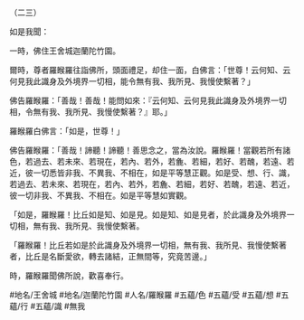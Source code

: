 （二三）

如是我聞：

一時，佛住王舍城迦蘭陀竹園。

爾時，尊者羅睺羅往詣佛所，頭面禮足，却住一面，白佛言：「世尊！云何知、云何見我此識身及外境界一切相，能令無有我、我所見、我慢使繫著？」

佛告羅睺羅：「善哉！善哉！能問如來：『云何知、云何見我此識身及外境界一切相，令無有我、我所見、我慢使繫著？』耶。」

羅睺羅白佛言：「如是，世尊！」

佛告羅睺羅：「善哉！諦聽！諦聽！善思念之，當為汝說。羅睺羅！當觀若所有諸色，若過去、若未來、若現在，若內、若外，若麁、若細，若好、若醜，若遠、若近，彼一切悉皆非我、不異我、不相在，如是平等慧正觀。如是受、想、行、識，若過去、若未來、若現在，若內、若外，若麁、若細，若好、若醜，若遠、若近，彼一切非我、不異我、不相在。如是平等慧如實觀。

「如是，羅睺羅！比丘如是知、如是見。如是知、如是見者，於此識身及外境界一切相，無有我、我所見、我慢使繫著。

「羅睺羅！比丘若如是於此識身及外境界一切相，無有我、我所見、我慢使繫著者，比丘是名斷愛欲，轉去諸結，正無間等，究竟苦邊。」

時，羅睺羅聞佛所說，歡喜奉行。

#地名/王舍城
#地名/迦蘭陀竹園
#人名/羅睺羅
#五蘊/色
#五蘊/受
#五蘊/想
#五蘊/行
#五蘊/識
#無我
